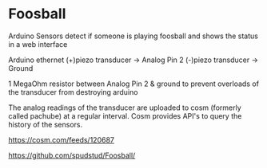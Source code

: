Foosball
========

Arduino Sensors detect if someone is playing foosball and shows the status in a web interface

Arduino ethernet
(+)piezo transducer -> Analog Pin 2
(-)piezo transducer -> Ground

1 MegaOhm resistor between Analog Pin 2 & ground to prevent overloads of the transducer from destroying arduino


The analog readings of the transducer are uploaded to cosm (formerly called pachube) at a regular interval. 
Cosm provides API's to query the history of the sensors. 

https://cosm.com/feeds/120687



https://github.com/spudstud/Foosball/
